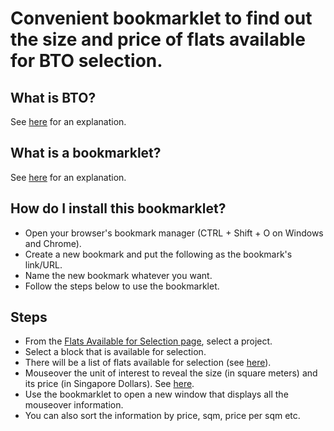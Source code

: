 # Convenient bookmarklet to find out the size and price of flats available for BTO selection.

## What is BTO?
See <a href="https://en.wikipedia.org/wiki/Build_to_order_(HDB)" target="_blank">here</a> for an explanation.

## What is a bookmarklet?
See <a href="https://gist.github.com/caseywatts/c0cec1f89ccdb8b469b1" target="_blank">here</a> for an explanation.

## How do I install this bookmarklet?
* Open your browser's bookmark manager (CTRL + Shift + O on Windows and Chrome).
* Create a new bookmark and put the following as the bookmark's link/URL.
* Name the new bookmark whatever you want.
* Follow the steps below to use the bookmarklet.

## Steps
* From the <a href="https://services2.hdb.gov.sg/webapp/BP13AWFlatAvail/BP13SEstateSummary?sel=BTO" target="_blank">Flats Available for Selection page</a>, select a project.
* Select a block that is available for selection.
* There will be a list of flats available for selection (see <a href="https://github.com/darensin01/flat-selection/blob/main/screenshots/ss1.PNG" target="_blank">here</a>).
* Mouseover the unit of interest to reveal the size (in square meters) and its price (in Singapore Dollars). See <a href="https://github.com/darensin01/flat-selection/blob/main/screenshots/ss2.png" target="_blank">here</a>.
* Use the bookmarklet to open a new window that displays all the mouseover information.
* You can also sort the information by price, sqm, price per sqm etc.
